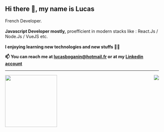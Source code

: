 ## Hi there 👋, my name is Lucas


French Developer.
<br />
<br />
<b>Javascript Developer mostly,</b> proefficient in modern stacks like :  React.Js / Node.Js / VueJS etc.
<br />
<br />
<b>I enjoying learning new technologies and new stuffs 👨‍💻

<b> 📫 You can reach me at lucasboganin@hotmail.fr or at my [Linkedin account](https://www.linkedin.com/in/lucas-boganin-00bb6a1b5/)

---

<div>
  <img height="170" align="left" src="https://github-readme-stats.vercel.app/api?username=Spacelocust&show_icons=true&theme=gotham&show_icons=true&hide_border=true" />
  <img align="right" src="https://github-readme-stats.vercel.app/api/top-langs/?username=Spacelocust&theme=gotham&layout=compact" />
</div>
